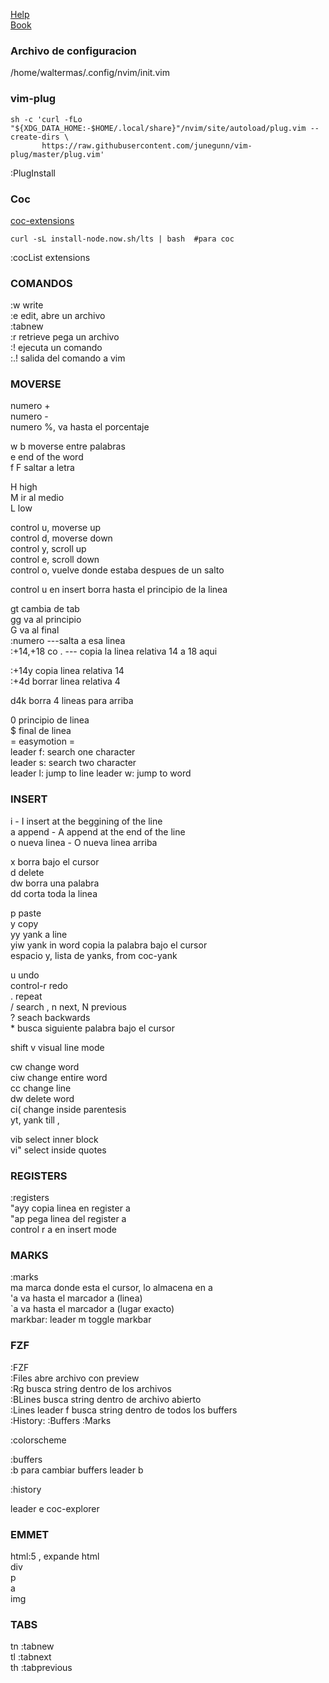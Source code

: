 [Help](https://neovim.io/doc/user/index.html)   
[Book](https://learnvimscriptthehardway.stevelosh.com/)   

### Archivo de configuracion
/home/waltermas/.config/nvim/init.vim

### vim-plug
```shell
sh -c 'curl -fLo "${XDG_DATA_HOME:-$HOME/.local/share}"/nvim/site/autoload/plug.vim --create-dirs \
       https://raw.githubusercontent.com/junegunn/vim-plug/master/plug.vim'
``` 
:PlugInstall  

### Coc
[coc-extensions](https://github.com/neoclide/coc.nvim/wiki/Using-coc-extensions)  
```shell
curl -sL install-node.now.sh/lts | bash  #para coc
``` 

:cocList extensions  




### COMANDOS
:w write  
:e edit, abre un archivo  
:tabnew  
:r retrieve pega un archivo  
:! ejecuta un comando  
:.! salida del comando a vim  

### MOVERSE
numero +  
numero -  
numero %, va hasta el porcentaje  

w b   moverse entre palabras  
e     end of the word  
f F   saltar a letra  

H high  
M ir al medio  
L low  

control u, moverse up  
control d, moverse down  
control y, scroll up  
control e, scroll down  
control o, vuelve donde estaba despues de un salto  

control u en insert borra hasta el principio de la linea  

gt cambia de tab  
gg va al principio  
G va al final  
:numero ---salta a esa linea  
:+14,+18 co .   --- copia la linea relativa 14 a 18 aqui  

:+14y  copia linea relativa 14  
:+4d   borrar linea relativa 4  

d4k   borra 4 lineas para arriba   

0 principio de linea  
$ final de linea  
= easymotion =  
leader f: search one character  
leader s: search two character  
leader l: jump to line
leader w: jump to word


### INSERT
i - I insert at the beggining of the line  
a append - A append at the end of the line  
o nueva linea - O nueva linea arriba  

x borra bajo el cursor  
d delete  
dw borra una palabra  
dd corta toda la linea  

p paste  
y copy  
yy yank a line  
yiw yank in word copia la palabra bajo el cursor  
espacio y, lista de yanks, from coc-yank  

u undo  
control-r redo  
. repeat  
/ search , n next, N previous  
? seach backwards  
\* busca siguiente palabra bajo el cursor  

shift v visual line mode  

cw change word  
ciw change entire word  
cc change line  
dw  delete word  
ci( change inside parentesis  
yt,    yank till , 

vib select inner block  
vi" select inside quotes  

### REGISTERS
:registers  
"ayy  copia linea en register a  
"ap   pega linea del register a  
control r a en insert mode  

### MARKS
:marks  
ma marca donde esta el cursor, lo almacena en a  
'a va hasta el marcador a (linea)  
`a va hasta el marcador a (lugar exacto)  
markbar: leader m    toggle markbar

### FZF
:FZF  
:Files  abre archivo con preview  
:Rg   busca string dentro de los archivos  
:BLines busca string dentro de archivo abierto  
:Lines leader f busca string dentro de todos los buffers  
:History:
:Buffers
:Marks


:colorscheme <tab>  

:buffers  
:b <tab> para cambiar buffers
leader b

:history  

leader e   coc-explorer

### EMMET  
html:5 <ctrl-y>,  expande html  
div  
p  
a  
img  


### TABS  
tn :tabnew  
tl :tabnext  
th :tabprevious  


